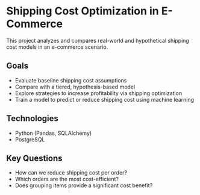 # Shipping Cost Optimization in E-Commerce

This project analyzes and compares real-world and hypothetical shipping cost models in an e-commerce scenario.

## Goals
- Evaluate baseline shipping cost assumptions
- Compare with a tiered, hypothesis-based model
- Explore strategies to increase profitability via shipping optimization
- Train a model to predict or reduce shipping cost using machine learning

## Technologies
- Python (Pandas, SQLAlchemy)
- PostgreSQL

## Key Questions
- How can we reduce shipping cost per order?
- Which orders are the most cost-efficient?
- Does grouping items provide a significant cost benefit?